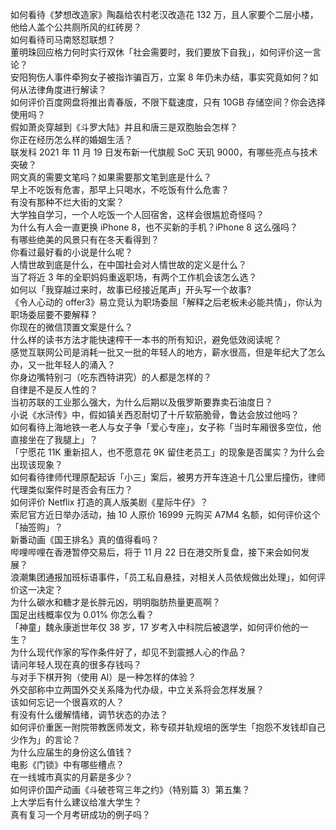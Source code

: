 如何看待《梦想改造家》陶磊给农村老汉改造花 132 万，且人家要个二层小楼，他给人盖个公共厕所风的红砖房？  
如何看待司马南怒怼联想？  
董明珠回应格力何时实行双休「社会需要时，我们要放下自我」，如何评价这一言论？  
安阳狗伤人事件牵狗女子被指诈骗百万，立案 8 年仍未办结，事实究竟如何？如何从法律角度进行解读？  
如何评价百度网盘将推出青春版，不限下载速度，只有 10GB 存储空间？你会选择使用吗？  
假如萧炎穿越到《斗罗大陆》并且和唐三是双胞胎会怎样？  
你正在经历怎么样的婚姻生活？  
联发科 2021 年 11 月 19 日发布新一代旗舰 SoC 天玑 9000，有哪些亮点与技术突破？  
网文真的需要文笔吗？如果需要那文笔到底是什么？  
早上不吃饭有危害，那早上只喝水，不吃饭有什么危害？  
有没有那种不烂大街的文案？  
大学独自学习，一个人吃饭一个人回宿舍，这样会很尴尬奇怪吗？  
为什么有人会一直更换 iPhone 8，也不买新的手机？iPhone 8 这么强吗？  
有哪些绝美的风景只有在冬天看得到？  
你看过最好看的小说是什么呢？  
人情世故到底是什么，在中国社会对人情世故的定义是什么？  
当了将近 3 年的全职妈妈重返职场，有两个工作机会该怎么选？  
如何以「我穿越过来时，故事已经接近尾声」开头写一个故事?  
《令人心动的 offer3》易立竞认为职场委屈「解释之后老板未必能共情」，你认为职场委屈要不要解释？  
你现在的微信顶置文案是什么？  
什么样的读书方法才能快速榨干一本书的所有知识，避免低效阅读呢？  
感觉互联网公司是消耗一批又一批的年轻人的地方，薪水很高，但是年纪大了怎么办，又一批年轻人的涌入？  
你身边嘴特别刁（吃东西特讲究）的人都是怎样的？  
自律是不是反人性的？  
当初苏联的工业那么强大，为什么后期以及俄罗斯要靠卖石油度日？  
小说《水浒传》中，假如镇关西忍耐切了十斤软筋脆骨，鲁达会放过他吗？  
如何看待上海地铁一老人与女子争「爱心专座」，女子称「当时车厢很多空位，他直接坐在了我腿上」？  
「宁愿花 11K 重新招人，也不愿意花 9K 留住老员工」的现象是否属实？为什么会出现该现象？  
如何看待律师代理原配起诉「小三」案后，被男方开车连追十几公里后撞伤，律师代理类似案件时是否会有压力？  
如何评价 Netflix 打造的真人版美剧《星际牛仔》？  
索尼官方近日举办活动，抽 10 人原价 16999 元购买 A7M4 名额，如何评价这个「抽签购」？  
新番动画《国王排名》真的值得看吗？  
哔哩哔哩在香港暂停交易后，将于 11 月 22 日在港交所复盘，接下来会如何发展？  
浪潮集团通报加班标语事件，「员工私自悬挂，对相关人员依规做出处理」，如何评价这一决定？  
为什么碳水和糖才是长胖元凶，明明脂肪热量更高啊？  
国足出线概率仅为 0.01% 你怎么看？  
「神童」魏永康逝世年仅 38 岁，17 岁考入中科院后被退学，如何评价他的一生？  
为什么现代作家的写作条件好了，却见不到震撼人心的作品？  
请问年轻人现在真的很多存钱吗？  
与对手下棋开狗（使用 AI）是一种怎样的体验？  
外交部称中立两国外交关系降为代办级，中立关系将会怎样发展？  
该如何忘记一个很喜欢的人？  
有没有什么缓解情绪，调节状态的办法？  
如何评价重医一附院带教医师发文，称专硕并轨规培的医学生「抱怨不发钱却自己少作为」的言论？  
为什么应届生的身份这么值钱？  
电影《门锁》中有哪些槽点？  
在一线城市真实的月薪是多少？  
如何评价国产动画《斗破苍穹三年之约》（特别篇 3）第五集？  
上大学后有什么建议给准大学生？  
真有复习一个月考研成功的例子吗？  
